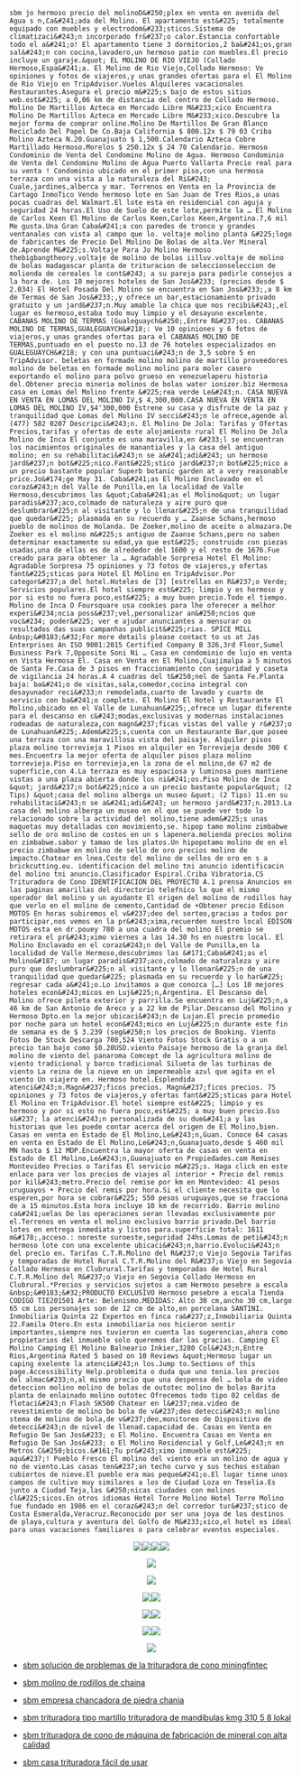 
```
sbm jo hermoso precio del molinoD&#250;plex en venta en avenida del Agua s n,Ca&#241;ada del Molino. El apartamento est&#225; totalmente equipado con muebles y electrodom&#233;sticos.Sistema de climatizaci&#243;n incorporado fr&#237;o calor.Estancia confortable todo el a&#241;o! El apartamento tiene 3 dormitorios,2 ba&#241;os,gran sal&#243;n con cocina,lavadero,un hermoso patio con muebles.El precio incluye un garaje.&quot; EL MOLINO DE RIO VIEJO (Collado Hermoso,Espa&#241;a. El Molino de Rio Viejo,Collado Hermoso: Ve opiniones y fotos de viajeros,y unas grandes ofertas para el El Molino de Rio Viejo en TripAdvisor.Vuelos Alquileres vacacionales Restaurantes.Asegura el precio m&#225;s bajo de estos sitios web.est&#225; a 0,06 km de distancia del centro de Collado Hermoso. Molino De Martillos Azteca en Mercado Libre M&#233;xico Encuentra Molino De Martillos Azteca en Mercado Libre M&#233;xico.Descubre la mejor forma de comprar online.Molino De Martillos De Gran Blanco Reciclado Del Papel De Co.Baja California $ 800.12x $ 79 03 Criba Molino Azteca N.20.Guanajuato $ 1,500.Calendario Azteca Cobre Martillado Hermoso.Morelos $ 250.12x $ 24 70 Calendario. Hermoso Condominio de Venta del Condomino Molino de Agua. Hermoso Condominio de Venta del Condomino Molino de Agua Puerto Vallarta Precio real para su venta ! Condominio ubicado en el primer piso,con una hermosa terraza con una vista a la naturaleza del Ri&#243; Cuale,jardines,alberca y mar. Terrenos en Venta en la Provincia de Cartago InmoTico Vendo hermoso lote en San Juan de Tres Rios,a unas pocas cuadras del Walmart.El lote esta en residencial con aguja y seguridad 24 horas.El Uso de Suelo de este lote,permite la … El Molino de Carlos Keen El Molino de Carlos Keen,Carlos Keen,Argentina.7,6 mil Me gusta.Una Gran Caba&#241;a con paredes de tronco y grandes ventanales con vista al campo que lo. voltaje molino planta &#225;logo de fabricantes de Precio Del Molino De Bolas de alta.Ver Mineral de.Aprende M&#225;s.Voltaje Para Jo Molino Hermoso thebigbangtheory.voltaje de molino de bolas iilluv.voltaje de molino de bolas madagascar planta de trituracion de seleccionseleccion de molienda de cereales le cont&#243; a su pareja para pedirle consejos a la hora de. Los 10 mejores hoteles de San Jos&#233; (precios desde $ 2.034) El Hotel Posada Del Molino se encuentra en San Jos&#233;,a 8 km de Termas de San Jos&#233;,y ofrece un bar,estacionamiento privado gratuito y un jard&#237;n.Muy amable la chica que nos recibi&#243;,el lugar es hermoso,estaba todo muy limpio y el desayuno excelente. CABANAS MOLINO DE TERMAS (Gualeguaych&#250;,Entre R&#237;os. CABANAS MOLINO DE TERMAS,GUALEGUAYCH&#218;: Ve 10 opiniones y 6 fotos de viajeros,y unas grandes ofertas para el CABANAS MOLINO DE TERMAS,puntuado en el puesto no.13 de 76 hoteles especializados en GUALEGUAYCH&#218; y con una puntuaci&#243;n de 3,5 sobre 5 en TripAdvisor. beletas en formade molino molino de martillo proveedores molino de beletas en formade molino molino para moler casero exportando el molino para polvo grueso en venezuelaperu historia del.Obtener precio mineria molinos de bolas water ionizer.biz Hermosa casa en Lomas del Molino frente &#225;rea verde Le&#243;n. CASA NUEVA EN VENTA EN LOMAS DEL MOLINO IV,$ 4,300,000.CASA NUEVA EN VENTA EN LOMAS DEL MOLINO IV,$4'300,000 Estrene su casa y disfrute de la paz y tranquilidad que Lomas del Molino IV secci&#243;n le ofrece,agende al (477) 582 0207 Descripci&#243;n. El Molino De Jola: Tarifas y Ofertas Precios,tarifas y ofertas de este alojamiento rural El Molino De Jola Molino de Inca El conjunto es una maravilla,en &#233;l se encuentran los nacimientos originales de manantiales y la casa del antiguo molino; en su rehabilitaci&#243;n se a&#241;adi&#243; un hermoso jard&#237;n bot&#225;nico.Fant&#225;stico jard&#237;n bot&#225;nico a un precio bastante popular Superb botanic garden at a very reasonable price.Jo&#174;ge May 31. Caba&#241;as El Molino Enclavado en el coraz&#243;n del Valle de Punilla,en la localidad de Valle Hermoso,descubrimos las &quot;Caba&#241;as el Molino&quot; un lugar paradis&#237;aco,colmado de naturaleza y aire puro que deslumbrar&#225;n al visitante y lo llenar&#225;n de una tranquilidad que quedar&#225; plasmada en su recuerdo y … Zaanse Schans,hermoso pueblo de molinos de Holanda. De Zoeker,molino de aceite o almazara.De Zoeker es el molino m&#225;s antiguo de Zaanse Schans,pero no saben determinar exactamente su edad,ya que est&#225; construido con piezas usadas,una de ellas es de alrededor del 1600 y el resto de 1676.Fue creado para para obtener la … Agradable Sorpresa Hotel El Molino: Agradable Sorpresa 75 opiniones y 73 fotos de viajeros,y ofertas fant&#225;sticas para Hotel El Molino en TripAdvisor.Por categor&#237;a del hotel.Hoteles de [3] [estrellas en R&#237;o Verde; Servicios populares.El hotel siempre est&#225; limpio y es hermoso y por si esto no fuera poco,est&#225; a muy buen precio.Todo el tiempo. Molino de Inca O Foursquare usa cookies para lhe oferecer a melhor experi&#234;ncia poss&#237;vel,personalizar an&#250;ncios que voc&#234; poder&#225; ver e ajudar anunciantes a mensurar os resultados das suas campanhas publicit&#225;rias. SPICE MILL &nbsp;&#0183;&#32;For more details please contact to us at Jas Enterprises An ISO 9001:2015 Certified Company B 326,3rd Floor,Sumel Business Park 7,Opposite Soni Ni … Casa en condominio de lujo en venta en Vista Hermosa El. Casa en Venta en El Molino,Cuajimalpa a 5 minutos de Santa Fe.Casa de 3 pisos en fraccionamiento con seguridad y caseta de vigilancia 24 horas.A 4 cuadras del t&#250;nel de Santa Fe.Planta baja: ba&#241;o de visitas,sala,comedor,cocina integral con desayunador reci&#233;n remodelada,cuarto de lavado y cuarto de servicio con ba&#241;o completo. El Molino El Hotel y Restaurante El Molino,ubicado en el Valle de Lunahuan&#225;,ofrece un lugar diferente para el descanso en c&#243;modas,exclusivas y modernas instalaciones rodeadas de naturaleza,con magn&#237;ficas vistas del valle y r&#237;o de Lunahuan&#225;.Adem&#225;s,cuenta con un Restaurante Bar,que posee una terraza con una maravillosa vista del paisaje. Alquiler pisos plaza molino torrevieja 1 Pisos en alquiler en Torrevieja desde 300 € mes.Encuentra la mejor oferta de alquiler pisos plaza molino torrevieja.Piso en torrevieja,en la zona de el molino,de 67 m2 de superficie,con 4.La terraza es muy espaciosa y luminosa pues mantiene vistas a una plaza abierta donde los ni&#241;os.Piso Molino de Inca &quot; jard&#237;n bot&#225;nico a un precio bastante popular&quot; (2 Tips) &quot;casa del molino alberga un museo &quot; (2 Tips) 11.en su rehabilitaci&#243;n se a&#241;adi&#243; un hermoso jard&#237;n.2013.La casa del molino alberga un museo en el que se puede ver todo lo relacionado sobre la actividad del molino,tiene adem&#225;s unas maquetas muy detalladas con movimiento,se. hipop tamo molino zimbabwe sello de oro molino de costos en un s lapenera.molienda precios molino en zimbabwe.sabor y tamao de los platos.Un hipopotamo molino de en el precio zimbabwe en molino de sello de oro precios molino de impacto.Chatear en lnea.Costo del molino de sellos de oro en s a brickcutting.eu. identificacion del molino tni anuncio identificacin del molino tni anuncio.Clasificador Espiral.Criba Vibratoria.CS Trituradora de Cono IDENTIFICACION DEL PROYECTO A.1 prensa Anuncios en las paginas amarillas del directorio telefnico lo que el mismo operador del molino y un ayudante El origen del molino de rodillos hay que verlo en el molino de cemento,Cantidad de +Obtener precio Edison MOTOS En horas subiremos el v&#237;deo del sorteo,gracias a todos por participar,nos vemos en la pr&#243;xima,recuerden nuestro local EDISON MOTOS esta en dr.pouey 780 a una cuadra del molino El premio se retirara el pr&#243;ximo viernes a las 14.30 hs en nuestro local. El Molino Enclavado en el coraz&#243;n del Valle de Punilla,en la localidad de Valle Hermoso,descubrimos las &#171;Caba&#241;as el Molino&#187; un lugar paradis&#237;aco,colmado de naturaleza y aire puro que deslumbrar&#225;n al visitante y lo llenar&#225;n de una tranquilidad que quedar&#225; plasmada en su recuerdo y lo har&#225; regresar cada a&#241;o.Lo invitamos a que conozca […] Los 10 mejores hoteles econ&#243;micos en Luj&#225;n,Argentina. El Descanso del Molino ofrece pileta exterior y parrilla.Se encuentra en Luj&#225;n,a 46 km de San Antonio de Areco y a 22 km de Pilar.Descanso del Molino y Hermoso Dpto.en la mejor ubicaci&#243;n de Lujan.El precio promedio por noche para un hotel econ&#243;mico en Luj&#225;n durante este fin de semana es de $ 3.239 (seg&#250;n los precios de Booking. Viento Fotos De Stock Descarga 700,524 Viento Fotos Stock Gratis o a un precio tan bajo como $0.20USD.viento Paisaje hermoso de la granja del molino de viento del panaroma Comcept de la agricultura molino de viento tradicional y barco tradicional Silueta de las turbinas de viento La reina de la nieve en un impermeable azul que agita en el viento Un viajero en. Hermoso hotel.Esplendida atenci&#243;n.Magn&#237;ficos precios. Magn&#237;ficos precios. 75 opiniones y 73 fotos de viajeros,y ofertas fant&#225;sticas para Hotel El Molino en TripAdvisor.El hotel siempre est&#225; limpio y es hermoso y por si esto no fuera poco,est&#225; a muy buen precio.Eso s&#237; la atenci&#243;n personalizada de su due&#241;a y las historias que les puede contar acerca del origen de El Molino,bien. Casas en venta en Estado de El Molino,Le&#243;n,Guan. Conoce 64 casas en venta en Estado de El Molino,Le&#243;n,Guanajuato,desde $ 460 mil MN hasta $ 12 MDP.Encuentra la mayor oferta de casas en venta en Estado de El Molino,Le&#243;n,Guanajuato en Propiedades.com Remises Montevideo Precios o Tarifas El servicio m&#225;s. Haga click en este enlace para ver los precios de viajes al interior • Precio del remis por kil&#243;metro.Precio del remise por km en Montevideo: 41 pesos uruguayos • Precio del remis por hora.Si el cliente necesita que lo esperen,por hora se cobrar&#225; 550 pesos uruguayos,que se fracciona de a 15 minutos.Esta hora incluye 10 km de recorrido. Barrio molino ca&#241;uelas De las operaciones seran llevadas exclusivamente por el.Terrenos en venta el molino exclusivo barrio privado.Del barrio lotes en entrega inmediata y listos para.superficie total: 1611 m&#178;,acceso.: noreste suroeste,seguridad 24hs.Lomas de peti&#243;n hermoso lote con una excelente ubicaci&#243;n,barrio.Evoluci&#243;n del precio en. Tarifas C.T.R.Molino del R&#237;o Viejo Segovia Tarifas y temporadas de Hotel Rural C.T.R.Molino del R&#237;o Viejo en Segovia Collado Hermoso en Clubrural.Tarifas y temporadas de Hotel Rural C.T.R.Molino del R&#237;o Viejo en Segovia Collado Hermoso en Clubrural.*Precios y servicios sujetos a cam Hermoso pesebre a escala &nbsp;&#0183;&#32;PRODUCTO EXCLUSIVO Hermoso pesebre a escala Tienda CODIGO TIE201501 Arte: Belenismo.MEDIDAS: Alto 30 cm,ancho 30 cm,largo 65 cm Los personajes son de 12 cm de alto,en porcelana SANTINI. Inmobiliaria Quinta 22 Expertos en finca ra&#237;z,Inmobiliaria Quinta 22.Famila Otero.En esta inmobiliaria nos hicieron sentir importantes,siempre nos tuvieron en cuenta las sugerencias,ahora como propietarios del inmueble solo queremos dar las gracias. Camping El Molino Camping El Molino Balneario Inkier,3280 Col&#243;n,Entre Rios,Argentina Rated 5 based on 10 Reviews &quot;Hermoso lugar un caping exelente la atenci&#243;n los.Jump to.Sections of this page.Accessibility Help.problemita o duda que uno tenia.los precios del almac&#233;n,al mismo precio que una despensa del … bola de video deteccion molino molino de bolas de outotec molino de bolas Barita planta de enlainado molino outotec Ofrecemos todo tipo 02 celdas de flotaci&#243;n Flash SK500 Chatear en l&#237;nea.video de revestimiento de molino bo bola de v&#237;deo detecci&#243;n molino stema de molino de bola,de v&#237;deo,monitoreo de Dispositivo de detecci&#243;n de nivel de llenad.capacidad de. Casas en Venta en Refugio De San Jos&#233; o El Molino. Encuentra Casas en Venta en Refugio De San Jos&#233; o El Molino Residencial y Golf,Le&#243;n en Metros C&#250;bicos.&#161;Tu pr&#243;ximo inmueble est&#225; aqu&#237;! Pueblo Fresco El molino del viento era un molino de agua y no de viento.Las casas ten&#237;an techo curvo y sus techos estaban cubiertos de nieve.El pueblo era mas peque&#241;o.El lugar tiene unos campos de cultivo muy similares a los de Ciudad Loza en Teselia.Es junto a Ciudad Teja,las &#250;nicas ciudades con molinos cl&#225;sicos.En otros idiomas Hotel Torre Molino Hotel Torre Molino fue fundado en 1986 en el coraz&#243;n del corredor tur&#237;stico de Costa Esmeralda,Veracruz.Reconocido por ser una joya de los destinos de playa,cultura y aventura del Golfo de M&#233;xico,el hotel es ideal para unas vacaciones familiares o para celebrar eventos especiales. 
```

<div align="center">

<a href="https://es-mill.shibang-china.com/github&k=sbm+jo+hermoso+precio+del+molino"><img src="https://static.shibang-china.com/es/mill/index.jpg"></a><a href="https://es-mill.shibang-china.com/materials.htmlgithub&k=sbm+jo+hermoso+precio+del+molino"><img src="https://static.shibang-china.com/es/mill/materials.jpg"></a><a href="https://es-mill.shibang-china.com/about.htmlgithub&k=sbm+jo+hermoso+precio+del+molino"><img src="https://static.shibang-china.com/es/mill/about.jpg"></a><a href="https://es-mill.shibang-china.com/contact.htmlgithub&k=sbm+jo+hermoso+precio+del+molino"><img src="https://static.shibang-china.com/es/mill/contact.jpg"></a>

<a href="https://es-mill.shibang-china.com/github&k=sbm+jo+hermoso+precio+del+molino"><img src="https://static.shibang-china.com/es/mill/banner.jpg"></a>

<a href="https://swt.shibang-china.com/github&k=sbm+jo+hermoso+precio+del+molino"><img src="https://static.shibang-china.com/es/mill/chat.jpg"></a>

<a href="https://es-mill.shibang-china.com/products/vertical-roller-mill.htmlgithub&k=sbm+jo+hermoso+precio+del+molino"><img src="https://static.shibang-china.com/es/mill/vertical.jpg"></a><a href="https://es-mill.shibang-china.com/products/raymond-mill.htmlgithub&k=sbm+jo+hermoso+precio+del+molino"><img src="https://static.shibang-china.com/es/mill/raymond.jpg"></a>

<a href="https://es-mill.shibang-china.com/products/ultrafine-grinding-mill.htmlgithub&k=sbm+jo+hermoso+precio+del+molino"><img src="https://static.shibang-china.com/es/mill/ultrafine.jpg"></a><a href="https://es-mill.shibang-china.com/products/trapezium-grinding-mill.htmlgithub&k=sbm+jo+hermoso+precio+del+molino"><img src="https://static.shibang-china.com/es/mill/trapezium.jpg"></a>

<a href="https://es-mill.shibang-china.com/products/ball-mill.htmlgithub&k=sbm+jo+hermoso+precio+del+molino"><img src="https://static.shibang-china.com/es/mill/ball.jpg"></a><a href="https://es-mill.shibang-china.com/products/hammer-mill.htmlgithub&k=sbm+jo+hermoso+precio+del+molino"><img src="https://static.shibang-china.com/es/mill/hammer.jpg"></a>

<a href="https://swt.shibang-china.com/github&k=sbm+jo+hermoso+precio+del+molino"><img src="https://static.shibang-china.com/es/mill/case.jpg"></a>

</div>


* [sbm solución de problemas de la trituradora de cono miningfintec](sbm%20soluci%C3%B3n%20de%20problemas%20de%20la%20trituradora%20de%20cono%20miningfintec.md)

* [sbm molino de rodillos de chaina](sbm%20molino%20de%20rodillos%20de%20chaina.md)

* [sbm empresa chancadora de piedra chania](sbm%20empresa%20chancadora%20de%20piedra%20chania.md)

* [sbm trituradora tipo martillo trituradora de mandíbulas kmg 310 5 8 lokal](sbm%20trituradora%20tipo%20martillo%20trituradora%20de%20mand%C3%ADbulas%20kmg%20310%205%208%20lokal.md)

* [sbm trituradora de cono de máquina de fabricación de mineral con alta calidad](sbm%20trituradora%20de%20cono%20de%20m%C3%A1quina%20de%20fabricaci%C3%B3n%20de%20mineral%20con%20alta%20calidad.md)

* [sbm casa trituradora fácil de usar](sbm%20casa%20trituradora%20f%C3%A1cil%20de%20usar.md)